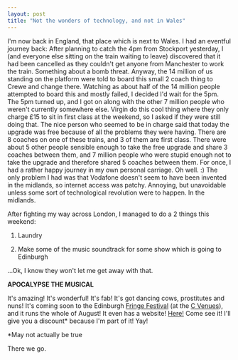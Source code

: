 ```yaml
---
layout: post
title: "Not the wonders of technology, and not in Wales"
---
```

I'm now back in England, that place which is next to Wales. I had an eventful
journey back: After planning to catch the 4pm from Stockport yesterday, I (and
everyone else sitting on the train waiting to leave) discovered that it had
been cancelled as they couldn't get anyone from Manchester to work the train.
Something about a bomb threat. Anyway, the 14 million of us standing on the
platform were told to board this small 2 coach thing to Crewe and change
there. Watching as about half of the 14 million people attempted to board this
and mostly failed, I decided I'd wait for the 5pm. The 5pm turned up, and I
got on along with the other 7 million people who weren't currently somewhere
else. Virgin do this cool thing where they only charge £15 to sit in first
class at the weekend, so I asked if they were still doing that. The nice
person who seemed to be in charge said that today the upgrade was free because
of all the problems they were having. There are 8 coaches on one of these
trains, and 3 of them are first class. There were about 5 other people
sensible enough to take the free upgrade and share 3 coaches between them, and
7 million people who were stupid enough not to take the upgrade and therefore
shared 5 coaches between them. For once, I had a rather happy journey in my
own personal carriage. Oh well. :) The only problem I had was that Vodafone
doesn't seem to have been invented in the midlands, so internet access was
patchy. Annoying, but unavoidable unless some sort of technological revolution
were to happen. In the midlands.

After fighting my way across London, I managed to do a 2 things this weekend:

  1. Laundry

  2. Make some of the music soundtrack for some show which is going to
Edinburgh

...Ok, I know they won't let me get away with that.

**APOCALYPSE THE MUSICAL**

It's amazing! It's wonderful! It's fab! It's got dancing cows, prostitutes and
nuns! It's coming soon to the Edinburgh [Fringe Festival][1] (at the [C
Venues][2]), and it runs the whole of August! It even has a website!
[Here!][3] Come see it! I'll give you a discount* because I'm part of it! Yay!

*May not actually be true

There we go.

   [1]: http://www.edfringe.com/

   [2]: http://www.cthefestival.com/

   [3]: http://www.apocalypse-the-musical.com

